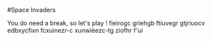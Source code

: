 #Space Invaders


You do need a break, so let's play !
fieirogc
griehgb
ftiuvegr
gtjriuocv
edbxycfixn
fcxuinezr-c
xunwièezc-tg
ziofhr
f'ui
